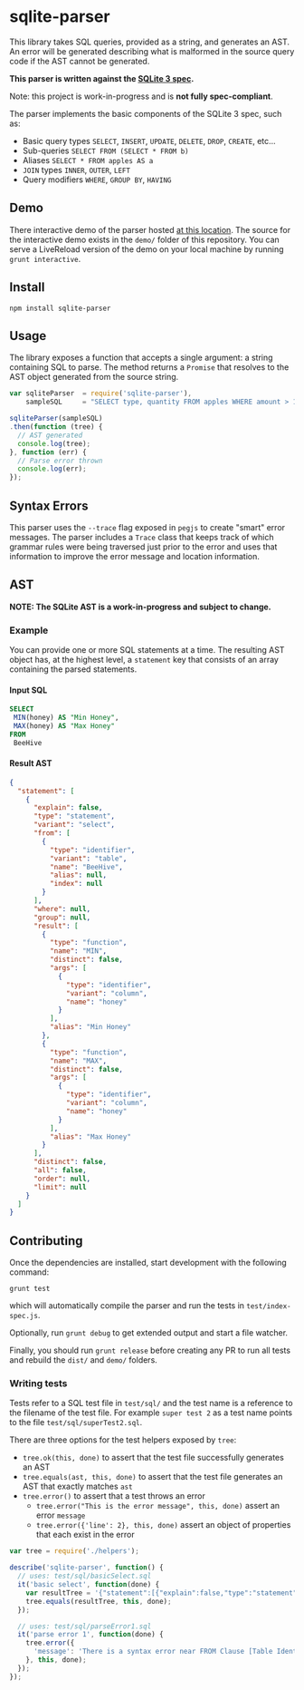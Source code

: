 # sqlite-parser

This library takes SQL queries, provided as a string, and generates an
AST. An error will be generated describing what is malformed in the source query
code if the AST cannot be generated.

**This parser is written against the [SQLite 3 spec](https://www.sqlite.org/lang.html).**

Note: this project is work-in-progress and is **not fully spec-compliant**.

The parser implements the basic components of the SQLite 3 spec, such as:
- Basic query types `SELECT`, `INSERT`, `UPDATE`, `DELETE`, `DROP`, `CREATE`, etc...
- Sub-queries `SELECT FROM (SELECT * FROM b)`
- Aliases `SELECT * FROM apples AS a`
- `JOIN` types `INNER`, `OUTER`, `LEFT`
- Query modifiers `WHERE`, `GROUP BY`, `HAVING`

## Demo

There interactive demo of the parser hosted
[at this location](http://codeschool.github.io/sqlite-parser/demo/). The source
for the interactive demo exists in the `demo/` folder of this repository. You
can serve a LiveReload version of the demo on your local machine by running
`grunt interactive`.

## Install

```
npm install sqlite-parser
```

## Usage

The library exposes a function that accepts a single argument: a string
containing SQL to parse. The method returns a `Promise` that resolves to the
AST object generated from the source string.

``` javascript
var sqliteParser  = require('sqlite-parser'),
    sampleSQL     = "SELECT type, quantity FROM apples WHERE amount > 1";

sqliteParser(sampleSQL)
.then(function (tree) {
  // AST generated
  console.log(tree);
}, function (err) {
  // Parse error thrown
  console.log(err);
});
```

## Syntax Errors

This parser uses the `--trace` flag exposed in `pegjs` to create "smart" error
messages. The parser includes a `Trace` class that keeps track of which grammar
rules were being traversed just prior to the error and uses that information
to improve the error message and location information.

## AST

**NOTE: The SQLite AST is a work-in-progress and subject to change.**

### Example

You can provide one or more SQL statements at a time. The resulting AST object
has, at the highest level, a `statement` key that consists of an array containing
the parsed statements.

#### Input SQL

``` sql
SELECT
 MIN(honey) AS "Min Honey",
 MAX(honey) AS "Max Honey"
FROM
 BeeHive
```

#### Result AST

``` json
{
  "statement": [
    {
      "explain": false,
      "type": "statement",
      "variant": "select",
      "from": [
        {
          "type": "identifier",
          "variant": "table",
          "name": "BeeHive",
          "alias": null,
          "index": null
        }
      ],
      "where": null,
      "group": null,
      "result": [
        {
          "type": "function",
          "name": "MIN",
          "distinct": false,
          "args": [
            {
              "type": "identifier",
              "variant": "column",
              "name": "honey"
            }
          ],
          "alias": "Min Honey"
        },
        {
          "type": "function",
          "name": "MAX",
          "distinct": false,
          "args": [
            {
              "type": "identifier",
              "variant": "column",
              "name": "honey"
            }
          ],
          "alias": "Max Honey"
        }
      ],
      "distinct": false,
      "all": false,
      "order": null,
      "limit": null
    }
  ]
}
```

## Contributing

Once the dependencies are installed, start development with the following command:

`grunt test`

which will automatically compile the parser and run the tests in `test/index-spec.js`.

Optionally, run `grunt debug` to get extended output and start a file watcher.

Finally, you should run `grunt release` before creating any PR to run all tests
and rebuild the `dist/` and `demo/` folders.

### Writing tests

Tests refer to a SQL test file in `test/sql/` and the test name is a
reference to the filename of the test file. For example `super test 2`
as a test name points to the file `test/sql/superTest2.sql`.

There are three options for the test helpers exposed by `tree`:
- `tree.ok(this, done)` to assert that the test file successfully generates an AST
- `tree.equals(ast, this, done)` to assert that the test file generates an AST that exactly matches `ast`
- `tree.error()` to assert that a test throws an error
  - `tree.error("This is the error message", this, done)` assert an error `message`
  - `tree.error({'line': 2}, this, done)` assert an object of properties that each exist in the error

``` javascript
var tree = require('./helpers');

describe('sqlite-parser', function() {
  // uses: test/sql/basicSelect.sql
  it('basic select', function(done) {
    var resultTree = '{"statement":[{"explain":false,"type":"statement","variant":"select","from":[{"type":"identifier","variant":"table","name":"bananas","alias":null,"index":null}],"where":[{"type":"expression","format":"binary","variant":"operation","operation":"=","left":{"type":"identifier","variant":"column","name":"color"},"right":{"type":"literal","variant":"string","value":"red"}}],"group":null,"result":[{"type":"identifier","variant":"star","name":"*"}],"distinct":false,"all":false,"order":null,"limit":null}]}';
    tree.equals(resultTree, this, done);
  });

  // uses: test/sql/parseError1.sql
  it('parse error 1', function(done) {
    tree.error({
      'message': 'There is a syntax error near FROM Clause [Table Identifier]'
    }, this, done);
  });
});
```
